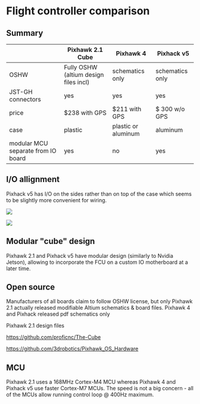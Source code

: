 # Flight controller comparison

## Summary
||Pixhawk 2.1 Cube|Pixhawk 4|Pixhack v5|
|-|-|-|-|
|OSHW|Fully OSHW (altium design files incl)|schematics only|schematics only|
|JST-GH connectors|yes|yes|yes|
|price| $238 with GPS | $211 with GPS | $ 300 w/o GPS|
|case|plastic|plastic or aluminum| aluminum|
|modular MCU separate from IO board| yes|no|yes

## I/O allignment
Pixhack v5 has I/O on the sides rather than on top of the case which seems to be slightly more convenient for wiring.

![](https://docs.px4.io/assets/flight_controller/pixhack_v5/pixhack_v5.jpg)

![](https://docs.px4.io/assets/flight_controller/pixhawk4/pixhawk4_logo_view.jpg)

## Modular "cube" design
Pixhawk 2.1 and Pixhack v5 have modular design (similarly to Nvidia Jetson), allowing to incorporate the FCU on a custom IO motherboard at a later time.

## Open source 
Manufacturers of all boards claim to follow OSHW license, but only Pixhawk 2.1 actually released modifiable Altium schematics & board files. Pixhawk 4 and Pixhack released pdf schematics only

Pixhawk 2.1 design files

https://github.com/proficnc/The-Cube

https://github.com/3drobotics/Pixhawk_OS_Hardware


## MCU
Pixhawk 2.1 uses a 168MHz Cortex-M4 MCU whereas Pixhawk 4 and Pixhack v5 use faster Cortex-M7 MCUs. The speed is not a big concern - all of the MCUs allow running control loop @ 400Hz maximum.

